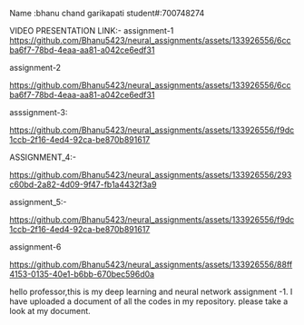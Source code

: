Name :bhanu chand garikapati
student#:700748274

VIDEO PRESENTATION LINK:-
assignment-1
https://github.com/Bhanu5423/neural_assignments/assets/133926556/6ccba6f7-78bd-4eaa-aa81-a042ce6edf31

assignment-2

https://github.com/Bhanu5423/neural_assignments/assets/133926556/6ccba6f7-78bd-4eaa-aa81-a042ce6edf31

asssignment-3:

https://github.com/Bhanu5423/neural_assignments/assets/133926556/f9dc1ccb-2f16-4ed4-92ca-be870b891617

ASSIGNMENT_4:-

https://github.com/Bhanu5423/neural_assignments/assets/133926556/293c60bd-2a82-4d09-9f47-fb1a4432f3a9

assignment_5:-

https://github.com/Bhanu5423/neural_assignments/assets/133926556/f9dc1ccb-2f16-4ed4-92ca-be870b891617

assignment-6

https://github.com/Bhanu5423/neural_assignments/assets/133926556/88ff4153-0135-40e1-b6bb-670bec596d0a







hello professor,this is my deep learning and neural network assignment -1.
I have uploaded a document of all the codes in my repository.
please take a look at my document.



